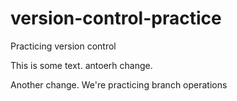 # version-control-practice
Practicing version control 

This is some text. antoerh change.

Another change. We're practicing branch operations 
